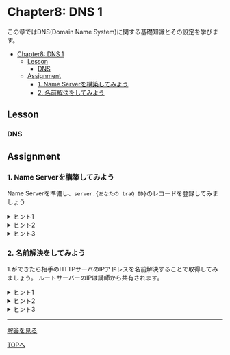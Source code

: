 # Chapter8: DNS 1

この章ではDNS(Domain Name System)に関する基礎知識とその設定を学びます。

- [Chapter8: DNS 1](#chapter8-dns-1)
	- [Lesson](#lesson)
		- [DNS](#dns)
	- [Assignment](#assignment)
		- [1. Name Serverを構築してみよう](#1-name-serverを構築してみよう)
		- [2. 名前解決をしてみよう](#2-名前解決をしてみよう)

## Lesson

### DNS



## Assignment

### 1. Name Serverを構築してみよう
Name Serverを準備し、`server.{あなたの traQ ID}`のレコードを登録してみましょう

<details>
<summary>ヒント1</summary>
</details>

<details>
<summary>ヒント2</summary>
</details>

<details>
<summary>ヒント3</summary>

</details>

### 2. 名前解決をしてみよう
1.ができたら相手のHTTPサーバのIPアドレスを名前解決することで取得してみましょう。
ルートサーバーのIPは講師から共有されます。
<details>
<summary>ヒント1</summary>
</details>

<details>
<summary>ヒント2</summary>
</details>

<details>
<summary>ヒント3</summary>

</details>

***

[解答を見る](../solutions/dhcp/README.md)

[TOPへ](../README.md)
